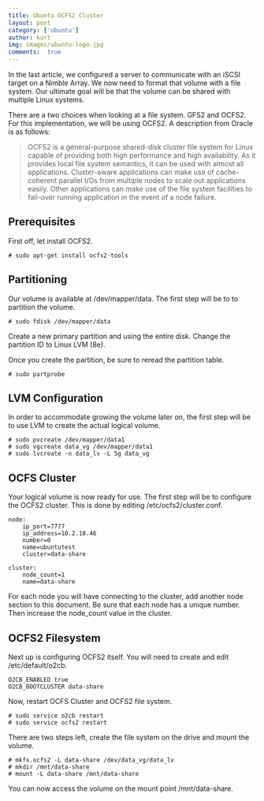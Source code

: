```yaml
---
title: Ubuntu OCFS2 Cluster
layout: post
category: ['ubuntu']
author: kurt
img: images/ubuntu-logo.jpg
comments:  true
---
```


In the last article, we configured a server to communicate with an iSCSI target on a Nimble Array. We now need to format that volume with a file system. Our ultimate goal will be that the volume can be shared with multiple Linux systems.

There are a two choices when looking at a file system. GFS2 and OCFS2. For this implementation, we will be using OCFS2. A description from Oracle is as follows:

> OCFS2 is a general-purpose shared-disk cluster file system for Linux capable of providing both high performance and high availability. As it provides local file system semantics, it can be used with almost all applications. Cluster-aware applications can make use of cache-coherent parallel I/Os from multiple nodes to scale out applications easily. Other applications can make use of the file system facilities to fail-over running application in the event of a node failure.

## Prerequisites

First off, let install OCFS2.

    # sudo apt-get install ocfs2-tools

## Partitioning

Our volume is available at /dev/mapper/data. The first step will be to to partition the volume.

    # sudo fdisk /dev/mapper/data

Create a new primary partition and using the entire disk. Change the partition ID to Linux LVM (8e).

Once you create the partition, be sure to reread the partition table.

    # sudo partprobe

## LVM Configuration

In order to accommodate growing the volume later on, the first step will be to use LVM to create the actual logical volume.

    # sudo pvcreate /dev/mapper/data1
    # sudo vgcreate data_vg /dev/mapper/data1
    # sudo lvcreate -n data_lv -L 5g data_vg

## OCFS Cluster

Your logical volume is now ready for use. The first step will be to configure the OCFS2 cluster. This is done by editing /etc/ocfs2/cluster.conf.

    node:
        ip_port=7777
        ip_address=10.2.10.46
        number=0
        name=ubuntutest
        cluster=data-share

    cluster:
        node_count=1
        name=data-share

For each node you will have connecting to the cluster, add another node section to this document. Be sure that each node has a unique number. Then increase the node_count value in the cluster.

## OCFS2 Filesystem

Next up is configuring OCFS2 itself. You will need to create and edit /etc/default/o2cb.

    O2CB_ENABLED true
    O2CB_BOOTCLUSTER data-share

Now, restart OCFS Cluster and OCFS2 file system.

    # sudo service o2cb restart
    # sudo service ocfs2 restart

There are two steps left, create the file system on the drive and mount the volume.

    # mkfs.ocfs2 -L data-share /dev/data_vg/data_lv
    # mkdir /mnt/data-share
    # mount -L data-share /mnt/data-share

You can now access the volume on the mount point /mnt/data-share.
